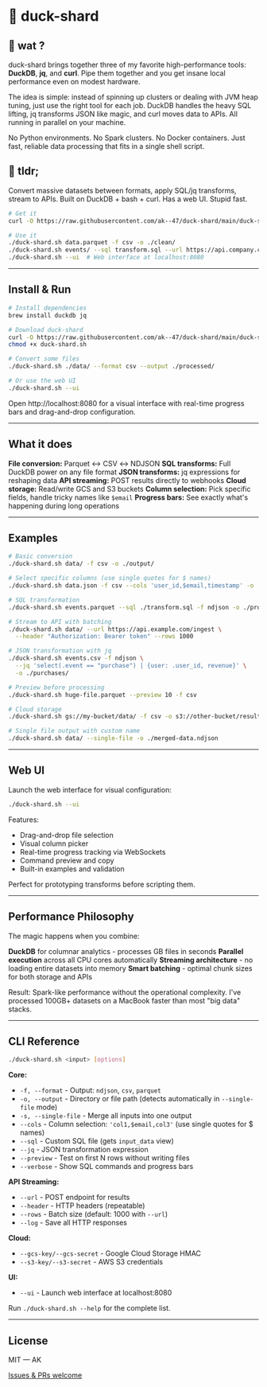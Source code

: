 # 🦆 duck-shard

## 🤨 wat ?

duck-shard brings together three of my favorite high-performance tools: **DuckDB**, **jq**, and **curl**. Pipe them together and you get insane local performance even on modest hardware.

The idea is simple: instead of spinning up clusters or dealing with JVM heap tuning, just use the right tool for each job. DuckDB handles the heavy SQL lifting, jq transforms JSON like magic, and curl moves data to APIs. All running in parallel on your machine.

No Python environments. No Spark clusters. No Docker containers. Just fast, reliable data processing that fits in a single shell script.

## 👔 tldr;

Convert massive datasets between formats, apply SQL/jq transforms, stream to APIs. Built on DuckDB + bash + curl. Has a web UI. Stupid fast.

```bash
# Get it
curl -O https://raw.githubusercontent.com/ak--47/duck-shard/main/duck-shard.sh && chmod +x duck-shard.sh

# Use it
./duck-shard.sh data.parquet -f csv -o ./clean/
./duck-shard.sh events/ --sql transform.sql --url https://api.company.com/ingest
./duck-shard.sh --ui  # Web interface at localhost:8080
```

---

## Install & Run

```bash
# Install dependencies
brew install duckdb jq

# Download duck-shard
curl -O https://raw.githubusercontent.com/ak--47/duck-shard/main/duck-shard.sh
chmod +x duck-shard.sh

# Convert some files
./duck-shard.sh ./data/ --format csv --output ./processed/

# Or use the web UI
./duck-shard.sh --ui
```

Open http://localhost:8080 for a visual interface with real-time progress bars and drag-and-drop configuration.

---

## What it does

**File conversion:** Parquet ↔ CSV ↔ NDJSON
**SQL transforms:** Full DuckDB power on any file format
**JSON transforms:** jq expressions for reshaping data
**API streaming:** POST results directly to webhooks
**Cloud storage:** Read/write GCS and S3 buckets
**Column selection:** Pick specific fields, handle tricky names like `$email`
**Progress bars:** See exactly what's happening during long operations

---

## Examples

```bash
# Basic conversion
./duck-shard.sh data/ -f csv -o ./output/

# Select specific columns (use single quotes for $ names)
./duck-shard.sh data.json -f csv --cols 'user_id,$email,timestamp' -o ./clean/

# SQL transformation
./duck-shard.sh events.parquet --sql ./transform.sql -f ndjson -o ./processed/

# Stream to API with batching
./duck-shard.sh data/ --url https://api.example.com/ingest \
  --header "Authorization: Bearer token" --rows 1000

# JSON transformation with jq
./duck-shard.sh events.csv -f ndjson \
  --jq 'select(.event == "purchase") | {user: .user_id, revenue}' \
  -o ./purchases/

# Preview before processing
./duck-shard.sh huge-file.parquet --preview 10 -f csv

# Cloud storage
./duck-shard.sh gs://my-bucket/data/ -f csv -o s3://other-bucket/results/

# Single file output with custom name
./duck-shard.sh data/ --single-file -o ./merged-data.ndjson
```

---

## Web UI

Launch the web interface for visual configuration:

```bash
./duck-shard.sh --ui
```

Features:
- Drag-and-drop file selection
- Visual column picker
- Real-time progress tracking via WebSockets
- Command preview and copy
- Built-in examples and validation

Perfect for prototyping transforms before scripting them.

---

## Performance Philosophy

The magic happens when you combine:

**DuckDB** for columnar analytics - processes GB files in seconds
**Parallel execution** across all CPU cores automatically
**Streaming architecture** - no loading entire datasets into memory
**Smart batching** - optimal chunk sizes for both storage and APIs

Result: Spark-like performance without the operational complexity. I've processed 100GB+ datasets on a MacBook faster than most "big data" stacks.

---

## CLI Reference

```bash
./duck-shard.sh <input> [options]
```

**Core:**
- `-f, --format` - Output: `ndjson`, `csv`, `parquet`
- `-o, --output` - Directory or file path (detects automatically in `--single-file` mode)
- `-s, --single-file` - Merge all inputs into one output
- `--cols` - Column selection: `'col1,$email,col3'` (use single quotes for $ names)
- `--sql` - Custom SQL file (gets `input_data` view)
- `--jq` - JSON transformation expression
- `--preview` - Test on first N rows without writing files
- `--verbose` - Show SQL commands and progress bars

**API Streaming:**
- `--url` - POST endpoint for results
- `--header` - HTTP headers (repeatable)
- `--rows` - Batch size (default: 1000 with `--url`)
- `--log` - Save all HTTP responses

**Cloud:**
- `--gcs-key/--gcs-secret` - Google Cloud Storage HMAC
- `--s3-key/--s3-secret` - AWS S3 credentials

**UI:**
- `--ui` - Launch web interface at localhost:8080

Run `./duck-shard.sh --help` for the complete list.

---

## License

MIT — AK

[Issues & PRs welcome](https://github.com/ak--47/duck-shard)
